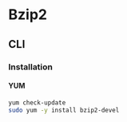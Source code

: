 # Bzip2

## CLI

### Installation

#### YUM

```sh
yum check-update
sudo yum -y install bzip2-devel
```

